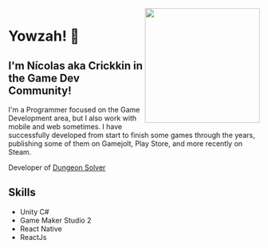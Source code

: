 <img align="right" width="230" height="230" src="https://steamcdn-a.akamaihd.net/steamcommunity/public/images/apps/1289490/762b754fb585804551b2ca56574fce3b408fe471.jpg">

# Yowzah! 👋
## I'm Nícolas aka Crickkin in the Game Dev Community!

I'm a Programmer focused on the Game Development area, but I also work with mobile and web sometimes. 
I have successfully developed from start to finish some games through the years, 
publishing some of them on Gamejolt, Play Store, and more recently on Steam.

Developer of <a href="https://store.steampowered.com/app/1289490/Dungeon_Solver/" target="blank">Dungeon Solver</a>

## Skills
- Unity C#
- Game Maker Studio 2
- React Native
- ReactJs

<!--
**crickkin/crickkin** is a ✨ _special_ ✨ repository because its `README.md` (this file) appears on your GitHub profile.

Here are some ideas to get you started:

- 🔭 I’m currently working on ...
- 🌱 I’m currently learning ...
- 👯 I’m looking to collaborate on ...
- 🤔 I’m looking for help with ...
- 💬 Ask me about ...
- 📫 How to reach me: ...
- 😄 Pronouns: ...
- ⚡ Fun fact: ...
-->
